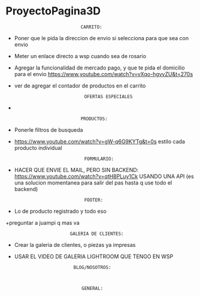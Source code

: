 # ProyectoPagina3D

                                CARRITO:

+ Poner que le pida la direccion de envio si selecciona para que sea con envio

+ Meter un enlace directo a wsp cuando sea de rosario

+ Agregar la funcionalidad de mercado pago, y que te pida el domicilio para el envio
https://www.youtube.com/watch?v=vXqo-hgvvZU&t=270s

+ ver de agregar el contador de productos en el carrito

        

                                OFERTAS ESPECIALES

+



                                PRODUCTOS:
- Ponerle filtros de busqueda


- https://www.youtube.com/watch?v=gW-q6G9KYTg&t=0s estilo cada producto individual





                                FORMULARIO:


+ HACER QUE ENVIE EL MAIL, PERO SIN BACKEND: https://www.youtube.com/watch?v=qtH8PLuy1Ck USANDO UNA API 
(es una solucion momentanea para salir del pas hasta q use todo el backend)


                                FOOTER:
+ Lo de producto registrado y todo eso

+preguntar a juampi q mas va




                            
                            GALERIA DE CLIENTES:
- Crear la galeria de clientes, o piezas ya impresas
- USAR EL VIDEO DE GALERIA LIGHTROOM QUE TENGO EN WSP



                            BLOG/NOSOTROS:



                               GENERAL:






